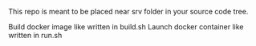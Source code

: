 This repo is meant to be placed near srv folder in your source code tree.

Build docker image like written in build.sh
Launch docker container like written in run.sh
